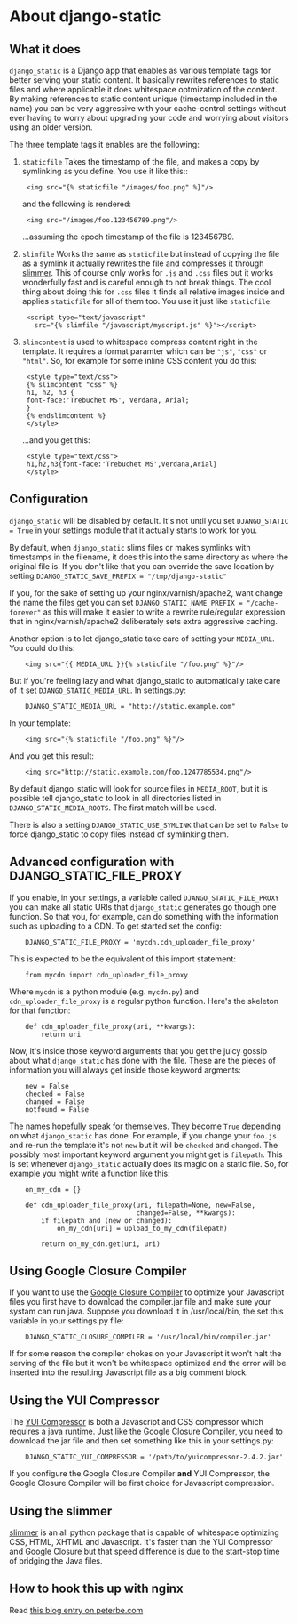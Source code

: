 About django-static
===================

What it does
------------

`django_static` is a Django app that enables as various template tags
for better serving your static content. It basically rewrites
references to static files and where applicable it does whitespace
optmization of the content. By making references to static content
unique (timestamp included in the name) you can be very aggressive
with your cache-control settings without ever having to worry about
upgrading your code and worrying about visitors using an older version.

The three template tags it enables are the following:

1. `staticfile` Takes the timestamp of the file, and makes a copy by
   symlinking as you define. You use it like this::
   
        <img src="{% staticfile "/images/foo.png" %}"/>
	
   and the following is rendered:
   
        <img src="/images/foo.123456789.png"/>
	
   ...assuming the epoch timestamp of the file is 123456789. 
   
2. `slimfile` Works the same as `staticfile` but instead of copying
   the file as a symlink it actually rewrites the file and compresses
   it through [slimmer](http://pypi.python.org/pypi/slimmer/). This of
   course only works for `.js` and `.css` files but it works
   wonderfully fast and is careful enough to not break things. The
   cool thing about doing this for `.css` files it finds all relative
   images inside and applies `staticfile` for all of them too. You use
   it just like `staticfile`:
   
        <script type="text/javascript"
          src="{% slimfile "/javascript/myscript.js" %}"></script>
	  
3. `slimcontent` is used to whitespace compress content right in the
   template. It requires a format paramter which can be `"js"`,
   `"css"` or `"html"`. So, for example for some inline CSS content
   you do this:
   
        <style type="text/css">
        {% slimcontent "css" %}
        h1, h2, h3 { 
	    font-face:'Trebuchet MS', Verdana, Arial; 
        }
        {% endslimcontent %}
        </style>
	
   ...and you get this:
   
        <style type="text/css">
        h1,h2,h3{font-face:'Trebuchet MS',Verdana,Arial}
        </style>
	
	
Configuration
-------------

`django_static` will be disabled by default. It's not until you set
`DJANGO_STATIC = True` in your settings module that it actually starts
to work for you. 

By default, when `django_static` slims files or makes symlinks with
timestamps in the filename, it does this into the same directory as
where the original file is. If you don't like that you can override
the save location by setting
`DJANGO_STATIC_SAVE_PREFIX = "/tmp/django-static"`

If you, for the sake of setting up your nginx/varnish/apache2, want
change the name the files get you can set
`DJANGO_STATIC_NAME_PREFIX = "/cache-forever"` as this will make it easier
to write a rewrite rule/regular expression that in
nginx/varnish/apache2 deliberately sets extra aggressive caching. 

Another option is to let django_static take care of setting your
`MEDIA_URL`. You could do this:

        <img src="{{ MEDIA_URL }}{% staticfile "/foo.png" %}"/>
	
But if you're feeling lazy and what django_static to automatically
take care of it set `DJANGO_STATIC_MEDIA_URL`. In settings.py:

        DJANGO_STATIC_MEDIA_URL = "http://static.example.com"
	
In your template:

        <img src="{% staticfile "/foo.png" %}"/>
	
And you get this result:

        <img src="http://static.example.com/foo.1247785534.png"/>

By default django_static will look for source files in `MEDIA_ROOT`,
but it is possible tell django_static to look in all directories listed
in `DJANGO_STATIC_MEDIA_ROOTS`. The first match will be used.

There is also a setting `DJANGO_STATIC_USE_SYMLINK` that can be set to
`False` to force django_static to copy files instead of symlinking them.


Advanced configuration with DJANGO_STATIC_FILE_PROXY
----------------------------------------------------

If you enable, in your settings, a variable called
`DJANGO_STATIC_FILE_PROXY` you can make all static URIs that
`django_static` generates go though one function. So that you, for
example, can do something with the information such as uploading to a
CDN. To get started set the config:

        DJANGO_STATIC_FILE_PROXY = 'mycdn.cdn_uploader_file_proxy'
        
This is expected to be the equivalent of this import statement:

        from mycdn import cdn_uploader_file_proxy
        
Where `mycdn` is a python module (e.g. `mycdn.py`) and
`cdn_uploader_file_proxy` is a regular python function. Here's the
skeleton for that function:

        def cdn_uploader_file_proxy(uri, **kwargs):
            return uri
            
Now, it's inside those keyword arguments that you get the juicy gossip
about what `django_static` has done with the file. These are the
pieces of information you will always get inside those keyword
argments:

        new = False
        checked = False
        changed = False
        notfound = False
        
The names hopefully speak for themselves. They become `True` depending
on what `django_static` has done. For example, if you change your
`foo.js` and re-run the template it's not `new` but it will be `checked`
and `changed`. The possibly most important keyword argument you might
get is `filepath`. This is set whenever `django_static` actually does
its magic on a static file. So, for example you might write a function
like this:

        on_my_cdn = {}

        def cdn_uploader_file_proxy(uri, filepath=None, new=False,
                                    changed=False, **kwargs):
            if filepath and (new or changed):
                on_my_cdn[uri] = upload_to_my_cdn(filepath)

            return on_my_cdn.get(uri, uri)


	
Using Google Closure Compiler
-----------------------------

If you want to use the [Google Closure
Compiler](http://code.google.com/closure/compiler/) to optimize your
Javascript files you first have to download the compiler.jar file and
make sure your systam can run java. Suppose you download it in
/usr/local/bin, the set this variable in your settings.py file:

        DJANGO_STATIC_CLOSURE_COMPILER = '/usr/local/bin/compiler.jar'
        
If for some reason the compiler chokes on your Javascript it won't
halt the serving of the file but it won't be whitespace optimized and
the error will be inserted into the resulting Javascript file as a big
comment block.

Using the YUI Compressor
------------------------

The [YUI Compressor](http://developer.yahoo.com/yui/compressor/) is
both a Javascript and CSS compressor which requires a java runtime.
Just like the Google Closure Compiler, you need to download the jar
file and then set something like this in your settings.py:

        DJANGO_STATIC_YUI_COMPRESSOR = '/path/to/yuicompressor-2.4.2.jar'
	
If you configure the Google Closure Compiler **and** YUI Compressor,
the Google Closure Compiler will be first choice for Javascript
compression.

Using the slimmer
-----------------

[slimmer](http://pypi.python.org/pypi/slimmer/) is an all python
package that is capable of whitespace optimizing CSS, HTML, XHTML and
Javascript. It's faster than the YUI Compressor and Google Closure but
that speed difference is due to the start-stop time of bridging the
Java files.
	
How to hook this up with nginx
------------------------------

Read [this blog entry on
peterbe.com](http://www.peterbe.com/plog/serve-your-static-stuff-in-django-with-nginx)


	       
	
   
   
